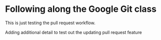 Following along the Google Git class
=======

This is just testing the pull request workflow.

Adding additional detail to test out the updating pull request feature
